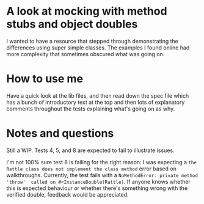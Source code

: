 # A look at mocking with method stubs and object doubles

I wanted to have a resource that stepped through demonstrating the differences using super simple classes. The examples
I found online had more complexity that sometimes obscured what was going on. 

# How to use me

Have a quick look at the lib files, and then read down the spec file which has a bunch of introductory text at the top and then lots of explanatory comments throughout the tests explaining what's going on as why. 

# Notes and questions

Still a WIP. Tests 4, 5, and 8 are expected to fail to illustrate issues. 

I'm not 100% sure test 8 is failing for the right reason: I was expecting a `the Rattle class does not implement the
class method` error based on walkthroughs. Currently, the test fails with a `NoMethodError: private method 'throw' 
called on #<InstanceDouble(Rattle)`. If anyone knows whether this is expected behaviour or whether there's something
wrong with the verified double, feedback would be appreciated. 

